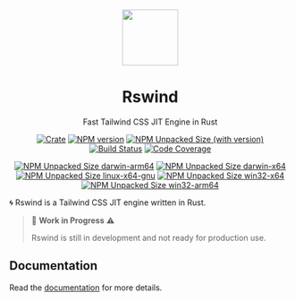 <br>

<p align="center">
<img src="https://raw.githubusercontent.com/rswind-dev/rswind/main/docs/public/logo.png" style="width:100px;" />
<h1 align="center">Rswind</h1>
</p>

<p align="center">
Fast Tailwind CSS JIT Engine in Rust
</p>

</div>

<div align="center">

[![Crate][badge-crateio]][url-crateio]
[![NPM version][badge-npm-version]][url-npm]
[![NPM Unpacked Size (with version)](https://img.shields.io/npm/unpacked-size/rswind/latest?label=npm)][url-npm]
[![Build Status][badge-ci]][url-ci]
[![Code Coverage][badge-code-coverage]][url-code-coverage]

</div>

<div align="center">

[![NPM Unpacked Size darwin-arm64](https://img.shields.io/npm/unpacked-size/@rswind/binding-darwin-arm64/latest?label=darwin-arm64)](https://www.npmjs.com/package/@rswind/binding-darwin-arm64)
[![NPM Unpacked Size darwin-x64](https://img.shields.io/npm/unpacked-size/@rswind/binding-darwin-x64/latest?label=darwin-x64)](https://www.npmjs.com/package/@rswind/binding-darwin-x64)
[![NPM Unpacked Size linux-x64-gnu](https://img.shields.io/npm/unpacked-size/@rswind/binding-linux-x64-gnu/latest?label=linux-x64-gnu)](https://www.npmjs.com/package/@rswind/binding-linux-x64-gnu)
[![NPM Unpacked Size win32-x64](https://img.shields.io/npm/unpacked-size/@rswind/binding-win32-x64-msvc/latest?label=win32-x64)](https://www.npmjs.com/package/@rswind/binding-win32-x64-msvc)
[![NPM Unpacked Size win32-arm64](https://img.shields.io/npm/unpacked-size/@rswind/binding-win32-arm64-msvc/latest?label=win32-arm64)](https://www.npmjs.com/package/@rswind/binding-win32-x64-msvc)

</div>

🌀 Rswind is a Tailwind CSS JIT engine written in Rust.

> 🚧 **Work in Progress** ⚠️
>
> Rswind is still in development and not ready for production use.


## Documentation

Read the [documentation](https://rswind.rs/) for more details.

[badge-crateio]: https://img.shields.io/crates/v/rswind?color=blue
[url-crateio]: https://crates.io/crates/rswind
[url-license]: https://github.com/rswind-dev/rswind/blob/main/LICENSE
[badge-ci]: https://github.com/rswind-dev/rswind/actions/workflows/check.yml/badge.svg?event=push&branch=main
[url-ci]: https://github.com/rswind-dev/rswind/actions/workflows/check.yml?query=event%3Apush+branch%3Amain
[badge-code-coverage]: https://codecov.io/github/rswind-dev/rswind/branch/main/graph/badge.svg
[url-code-coverage]: https://codecov.io/gh/rswind-dev/rswind
[badge-npm-version]: https://img.shields.io/npm/v/rswind/latest?color=brightgreen
[url-npm]: https://www.npmjs.com/package/rswind/v/latest

[badge-binary-size-windows]: [https://img.shields.io/npm/unpacked-size/@rswind/binding-win32-x64-msvc/latest]
[badge-binary-size-macos]: [https://img.shields.io/npm/unpacked-size/@rswind/binding-darwin-arm64/latest]

